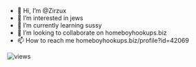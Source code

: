 - 👋 Hi, I’m @Zirzux
- 👀 I’m interested in jews
- 🌱 I’m currently learning sussy
- 💞️ I’m looking to collaborate on homeboyhookups.biz
- 📫 How to reach me homeboyhookups.biz/profile?id=42069


![views](https://rushter.com/counter.svg)

<!---
Zirzux/Zirzux is a ✨ special ✨ repository because its `README.md` (this file) appears on your GitHub profile.
You can click the Preview link to take a look at your changes.
--->
